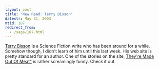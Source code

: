 ```yaml
---
layout: post
title: "New Read: Terry Bisson"
datestr: May 31, 2003
mtid: 187
redirect_from:
  - /saga/187.html
---
```


<a href="http://www.terrybisson.com">Terry Bisson</a> is a Science Fiction write who has been around for a while.  Somehow though, I didn't learn of him until this last week.  His web site is pretty standard for an author.  One of the stories on the site, <a href="http://www.terrybisson.com/meat.html">They're Made Out Of Meat"</a> is rather screamingly funny.  Check it out.

